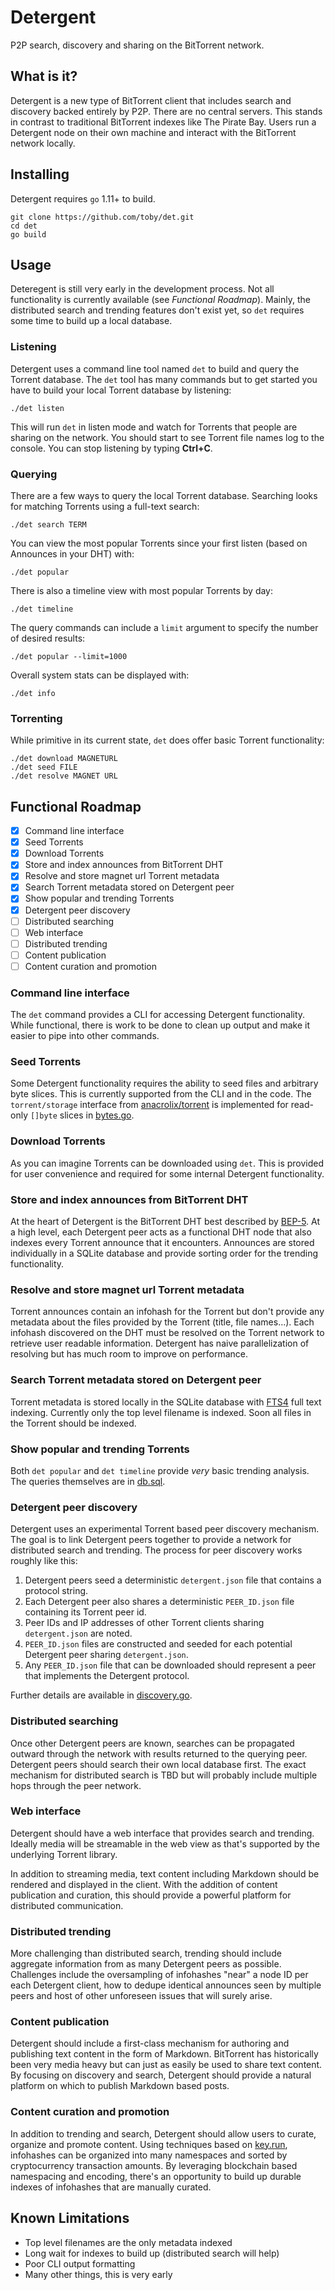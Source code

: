 # Detergent

P2P search, discovery and sharing on the BitTorrent network.

## What is it?

Detergent is a new type of BitTorrent client that includes search and discovery
backed entirely by P2P. There are no central servers. This stands in contrast
to traditional BitTorrent indexes like The Pirate Bay. Users run a Detergent
node on their own machine and interact with the BitTorrent network locally.

## Installing

Detergent requires `go` 1.11+ to build.

```
git clone https://github.com/toby/det.git
cd det
go build
```

## Usage

Deteregent is still very early in the development process. Not all
functionality is currently available (see *Functional Roadmap*). Mainly, the
distributed search and trending features don't exist yet, so `det` requires
some time to build up a local database.

### Listening

Detergent uses a command line tool named `det` to build and query the Torrent
database. The `det` tool has many commands but to get started you have to build
your local Torrent database by listening:

`./det listen`

This will run `det` in listen mode and watch for Torrents that people are
sharing on the network. You should start to see Torrent file names log to the
console. You can stop listening by typing **Ctrl+C**.

### Querying

There are a few ways to query the local Torrent database. Searching looks for
matching Torrents using a full-text search:

`./det search TERM`

You can view the most popular Torrents since your first listen (based on
Announces in your DHT) with:

`./det popular`

There is also a timeline view with most popular Torrents by day:

`./det timeline`

The query commands can include a `limit` argument to specify the number of
desired results:

`./det popular --limit=1000`

Overall system stats can be displayed with:

`./det info`

### Torrenting

While primitive in its current state, `det` does offer basic Torrent functionality:

```
./det download MAGNETURL
./det seed FILE
./det resolve MAGNET URL
```

## Functional Roadmap

- [x] Command line interface
- [x] Seed Torrents
- [x] Download Torrents
- [x] Store and index announces from BitTorrent DHT
- [x] Resolve and store magnet url Torrent metadata
- [x] Search Torrent metadata stored on Detergent peer
- [x] Show popular and trending Torrents
- [x] Detergent peer discovery
- [ ] Distributed searching
- [ ] Web interface
- [ ] Distributed trending
- [ ] Content publication
- [ ] Content curation and promotion

### Command line interface

The `det` command provides a CLI for accessing Detergent functionality. While
functional, there is work to be done to clean up output and make it easier to
pipe into other commands.

### Seed Torrents

Some Detergent functionality requires the ability to seed files and arbitrary
byte slices. This is currently supported from the CLI and in the code. The
`torrent/storage` interface from [anacrolix/torrent](https://github.com/anacrolix/torrent)
is implemented for read-only `[]byte` slices in [bytes.go](https://git.playgrub.com/toby/det/blob/master/server/bytes.go).

### Download Torrents

As you can imagine Torrents can be downloaded using `det`. This is provided for
user convenience and required for some internal Detergent functionality.

### Store and index announces from BitTorrent DHT

At the heart of Detergent is the BitTorrent DHT best described by
[BEP-5](http://www.bittorrent.org/beps/bep_0005.html). At a high level, each
Detergent peer acts as a functional DHT node that also indexes every Torrent
announce that it encounters. Announces are stored individually in a SQLite
database and provide sorting order for the trending functionality.

### Resolve and store magnet url Torrent metadata

Torrent announces contain an infohash for the Torrent but don't provide any
metadata about the files provided by the Torrent (title, file names...). Each
infohash discovered on the DHT must be resolved on the Torrent network to
retrieve user readable information. Detergent has naive parallelization of
resolving but has much room to improve on performance.

### Search Torrent metadata stored on Detergent peer

Torrent metadata is stored locally in the SQLite database with
[FTS4](https://www.sqlite.org/fts3.html) full text indexing. Currently only the
top level filename is indexed. Soon all files in the Torrent should be indexed.

### Show popular and trending Torrents

Both `det popular` and `det timeline` provide *very* basic trending analysis.
The queries themselves are in [db.sql](https://git.playgrub.com/toby/det/blob/master/server/sql/db.sql).

### Detergent peer discovery

Detergent uses an experimental Torrent based peer discovery mechanism. The goal
is to link Detergent peers together to provide a network for distributed search
and trending. The process for peer discovery works roughly like this:

1. Detergent peers seed a deterministic `detergent.json` file that contains a protocol string.
2. Each Detergent peer also shares a deterministic `PEER_ID.json` file containing its Torrent peer id.
3. Peer IDs and IP addresses of other Torrent clients sharing `detergent.json` are noted.
4. `PEER_ID.json` files are constructed and seeded for each potential Detergent peer sharing `detergent.json`.
5. Any `PEER_ID.json` file that can be downloaded should represent a peer that implements the Detergent protocol.

Further details are available in [discovery.go](https://git.playgrub.com/toby/det/blob/master/server/discovery.go).

### Distributed searching

Once other Detergent peers are known, searches can be propagated outward
through the network with results returned to the querying peer. Detergent peers
should search their own local database first. The exact mechanism for
distributed search is TBD but will probably include multiple hops through the
peer network.

### Web interface

Detergent should have a web interface that provides search and trending.
Ideally media will be streamable in the web view as that's supported by the
underlying Torrent library.

In addition to streaming media, text content including Markdown should be
rendered and displayed in the client. With the addition of content publication
and curation, this should provide a powerful platform for distributed
communication.

### Distributed trending

More challenging than distributed search, trending should include aggregate
information from as many Detergent peers as possible. Challenges include the
oversampling of infohashes "near" a node ID per each Detergent client, how to
dedupe identical announces seen by multiple peers and host of other unforeseen
issues that will surely arise.


### Content publication

Detergent should include a first-class mechanism for authoring and publishing
text content in the form of Markdown. BitTorrent has historically been very
media heavy but can just as easily be used to share text content. By focusing
on discovery and search, Detergent should provide a natural platform on which
to publish Markdown based posts.

### Content curation and promotion

In addition to trending and search, Detergent should allow users to curate,
organize and promote content. Using techniques based on
[key.run](https://git.playgrub.com/toby/keyrun), infohashes can be organized
into many namespaces and sorted by cryptocurrency transaction amounts. By
leveraging blockchain based namespacing and encoding, there's an opportunity to
build up durable indexes of infohashes that are manually curated.

## Known Limitations

* Top level filenames are the only metadata indexed
* Long wait for indexes to build up (distributed search will help)
* Poor CLI output formatting
* Many other things, this is very early
